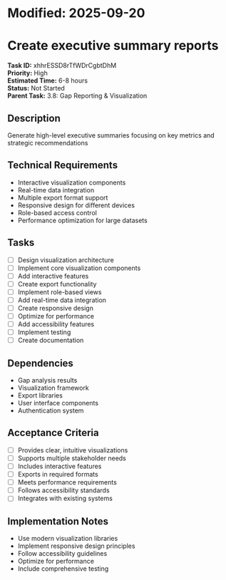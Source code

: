 # Modified: 2025-09-20

# Create executive summary reports

**Task ID:** xhhrESSD8rTfWDrCgbtDhM  
**Priority:** High  
**Estimated Time:** 6-8 hours  
**Status:** Not Started  
**Parent Task:** 3.8: Gap Reporting & Visualization

## Description
Generate high-level executive summaries focusing on key metrics and strategic recommendations

## Technical Requirements
- Interactive visualization components
- Real-time data integration
- Multiple export format support
- Responsive design for different devices
- Role-based access control
- Performance optimization for large datasets

## Tasks
- [ ] Design visualization architecture
- [ ] Implement core visualization components
- [ ] Add interactive features
- [ ] Create export functionality
- [ ] Implement role-based views
- [ ] Add real-time data integration
- [ ] Create responsive design
- [ ] Optimize for performance
- [ ] Add accessibility features
- [ ] Implement testing
- [ ] Create documentation

## Dependencies
- Gap analysis results
- Visualization framework
- Export libraries
- User interface components
- Authentication system

## Acceptance Criteria
- [ ] Provides clear, intuitive visualizations
- [ ] Supports multiple stakeholder needs
- [ ] Includes interactive features
- [ ] Exports in required formats
- [ ] Meets performance requirements
- [ ] Follows accessibility standards
- [ ] Integrates with existing systems

## Implementation Notes
- Use modern visualization libraries
- Implement responsive design principles
- Follow accessibility guidelines
- Optimize for performance
- Include comprehensive testing
